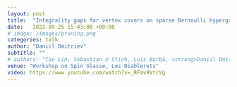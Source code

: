 ```yaml
---
layout: post
title:  "Integrality gaps for vertex covers on sparse Bernoulli hypergraphs"
date:   2022-09-25 15:43:00 +00:00
# image: /images/pruning.png
categories: talk
author: "Daniil Dmitriev"
subtitle: ""
# authors: "Tao Lin, Sebastian U Stich, Luis Barba, <strong>Daniil Dmitriev</strong>, Martin Jaggi"
venue: "Workshop on Spin Glasse, Les Diablerets"
video: https://www.youtube.com/watch?v=_RFmv9VtcVg
---
```

